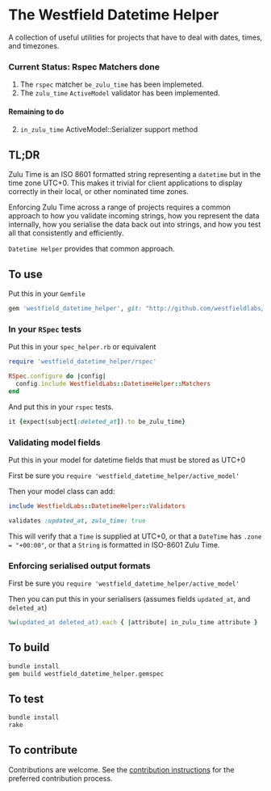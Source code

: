 # The Westfield Datetime Helper

A collection of useful utilities for projects that have to deal with dates, times, and timezones.

### Current Status: Rspec Matchers done

1. The `rspec` matcher `be_zulu_time` has been implemeted.
2. The `zulu_time` `ActiveModel` validator has been implemented.

#### Remaining to do

2. `in_zulu_time` ActiveModel::Serializer support method

## TL;DR

Zulu Time is an ISO 8601 formatted string representing a `datetime` but in the time zone UTC+0. This makes it trivial for client applications to display correctly in their local, or other nominated time zones.

Enforcing Zulu Time across a range of projects requires a common approach to how you validate incoming strings, how you represent the data internally, how you serialise the data back out into strings, and how you test all that consistently and efficiently.

`Datetime Helper` provides that common approach.

## To use

Put this in your `Gemfile`

```ruby
gem 'westfield_datetime_helper', git: "http://github.com/westfieldlabs/datetime_helper.git"
```

### In your `RSpec` tests

Put this in your `spec_helper.rb` or equivalent

```ruby
require 'westfield_datetime_helper/rspec'

RSpec.configure do |config|
  config.include WestfieldLabs::DatetimeHelper::Matchers
end
```

And put this in your `rspec` tests.

```ruby
it {expect(subject[:deleted_at]).to be_zulu_time}
```

### Validating model fields

Put this in your model for datetime fields that must be stored as UTC+0

First be sure you `require 'westfield_datetime_helper/active_model'`

Then your model class can add:

```ruby
include WestfieldLabs::DatetimeHelper::Validators

validates :updated_at, zulu_time: true
```

This will verify that a `Time` is supplied at UTC+0,
or that a `DateTime` has `.zone = "+00:00"`,
or that a `String` is formatted in ISO-8601 Zulu Time.

### Enforcing serialised output formats

First be sure you `require 'westfield_datetime_helper/active_model'`

Then you can put this in your serialisers (assumes fields `updated_at`, and `deleted_at`)

```ruby
%w(updated_at deleted_at).each { |attribute| in_zulu_time attribute }
```

## To build

```sh
bundle install
gem build westfield_datetime_helper.gemspec
```

## To test

```sh
bundle install
rake
```

## To contribute

Contributions are welcome.  See the [contribution instructions](contributing.md) for the preferred contribution process.
